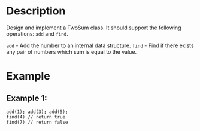 # Description
Design and implement a TwoSum class. It should support the following operations: `add` and `find`.

`add` - Add the number to an internal data structure.
`find` - Find if there exists any pair of numbers which sum is equal to the value.

# Example
## Example 1:
```
add(1); add(3); add(5);
find(4) // return true
find(7) // return false
```